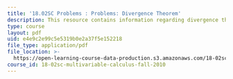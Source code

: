 ```yaml
---
title: '18.02SC Problems : Problems: Divergence Theorem'
description: This resource contains information regarding divergence theorem.
type: course
layout: pdf
uid: e4e9c2e99c5e5319b0e2a37f5e152218
file_type: application/pdf
file_location: >-
  https://open-learning-course-data-production.s3.amazonaws.com/18-02sc-multivariable-calculus-fall-2010/e4e9c2e99c5e5319b0e2a37f5e152218_MIT18_02SC_pb_84_quest.pdf
course_id: 18-02sc-multivariable-calculus-fall-2010
---
```

